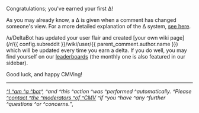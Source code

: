 Congratulations; you've earned your first ∆!

As you may already know, a ∆ is given when a comment has changed someone's view. For a more detailed explanation of the ∆ system, [see here](http://www.reddit.com/r/changemyview/wiki/deltabot).

/u/DeltaBot has updated your user flair and created [your own wiki page](/r/{{ config.subreddit }}/wiki/user/{{ parent_comment.author.name }}) which will be updated every time you earn a delta. If you do well, you may find yourself on our [leaderboards](http://www.reddit.com/r/changemyview/wiki/leaderboards) (the monthly one is also featured in our sidebar).

Good luck, and happy CMVing!

_____

*[^I ^am ^a ^bot](https://github.com/alexames/DeltaBot)^, ^and ^this ^action ^was ^performed ^automatically. ^Please [^contact ^the ^moderators ^of ^CMV](http://www.reddit.com/message/compose?to=/r/changemyview) ^if ^you ^have ^any ^further ^questions ^or ^concerns.*",